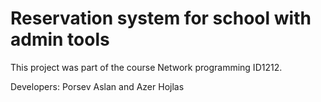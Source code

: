 # Reservation system for school with admin tools

This project was part of the course Network programming ID1212.

Developers: Porsev Aslan and Azer Hojlas
